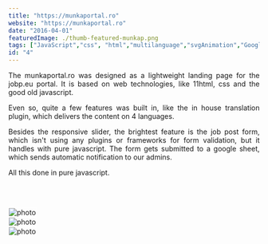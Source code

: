 ```yaml
---
title: "https://munkaportal.ro"
website: "https://munkaportal.ro"
date: "2016-04-01"
featuredImage: ./thumb-featured-munkap.png
tags: ["JavaScript","css", "html","multilanguage","svgAnimation","GoogleSheets"  ]
id: "4"
---
```

<style>
  /* underline{}, green bold color{color}, center, justify, image border */
c{
  color: var(--accent-color);
  display: inline-block;
  font-weight: 700;
}
centered{
  text-align:center;
}
justify{
  text-align:justify;
}
    Img{
      border: solid 1px #fff;
    }
    Img:hover{
      border: solid 2px var(--accent-color);
    }
    
 </style>

<justify>

The munkaportal.ro was designed as a lightweight landing page for the jobp.eu portal. It is based on web technologies, like 11html, css and the good old javascript.  

Even so, quite a few features was built in, like the in house translation plugin, which delivers the content on 4 languages.  

 Besides the responsive slider,  the brightest feature is the job post form, which isn't using any plugins or frameworks for form validation, but it handles with pure javascript. The form gets submitted to a google sheet, which sends automatic notification to our admins.  

 All this done in pure javascript. 

</justify>

<br />
<br />



![photo](thumb-munkap-1.png)  
![photo](thumb-munkap-2.png)  
![photo](thumb-munkap-3.png)  